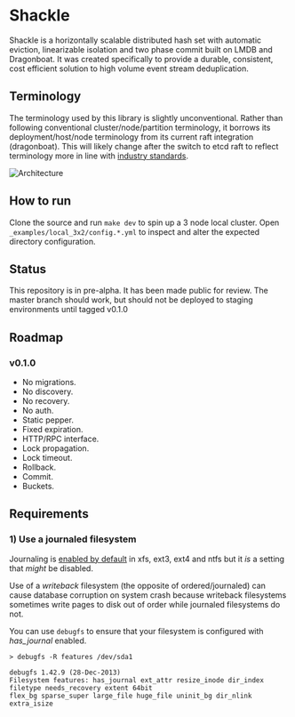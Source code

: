 # Shackle

Shackle is a horizontally scalable distributed hash set with automatic eviction, linearizable isolation
and two phase commit built on LMDB and Dragonboat. It was created specifically to provide a durable,
consistent, cost efficient solution to high volume event stream deduplication.

## Terminology

The terminology used by this library is slightly unconventional. 
Rather than following conventional cluster/node/partition terminology, it borrows its deployment/host/node terminology from its current raft integration (dragonboat).
This will likely change after the switch to etcd raft to reflect terminology more in line with [industry standards](https://www.cockroachlabs.com/docs/stable/architecture/overview.html#glossary).

![Architecture](https://i.imgur.com/eGC4ImB.png)

## How to run

Clone the source and run `make dev` to spin up a 3 node local cluster. Open `_examples/local_3x2/config.*.yml` to inspect and alter the expected directory configuration.

## Status

This repository is in pre-alpha. It has been made public for review. The master branch should work, but should not be deployed to staging environments until tagged v0.1.0

## Roadmap

### v0.1.0
- No migrations.
- No discovery.
- No recovery.
- No auth.
- Static pepper.
- Fixed expiration.
- HTTP/RPC interface.
- Lock propagation.
- Lock timeout.
- Rollback.
- Commit.
- Buckets.

## Requirements

### 1) Use a journaled filesystem

Journaling is [enabled by default](https://en.wikipedia.org/wiki/Comparison_of_file_systems#Features)
in xfs, ext3, ext4 and ntfs but it _is_ a setting that _might_ be disabled.

Use of a _writeback_ filesystem (the opposite of ordered/journaled) can cause database corruption on system crash
because writeback filesystems sometimes write pages to disk out of order while journaled filesystems do not.

You can use `debugfs` to ensure that your filesystem is configured with *has_journal* enabled.

```
> debugfs -R features /dev/sda1

debugfs 1.42.9 (28-Dec-2013)
Filesystem features: has_journal ext_attr resize_inode dir_index filetype needs_recovery extent 64bit
flex_bg sparse_super large_file huge_file uninit_bg dir_nlink extra_isize
```
